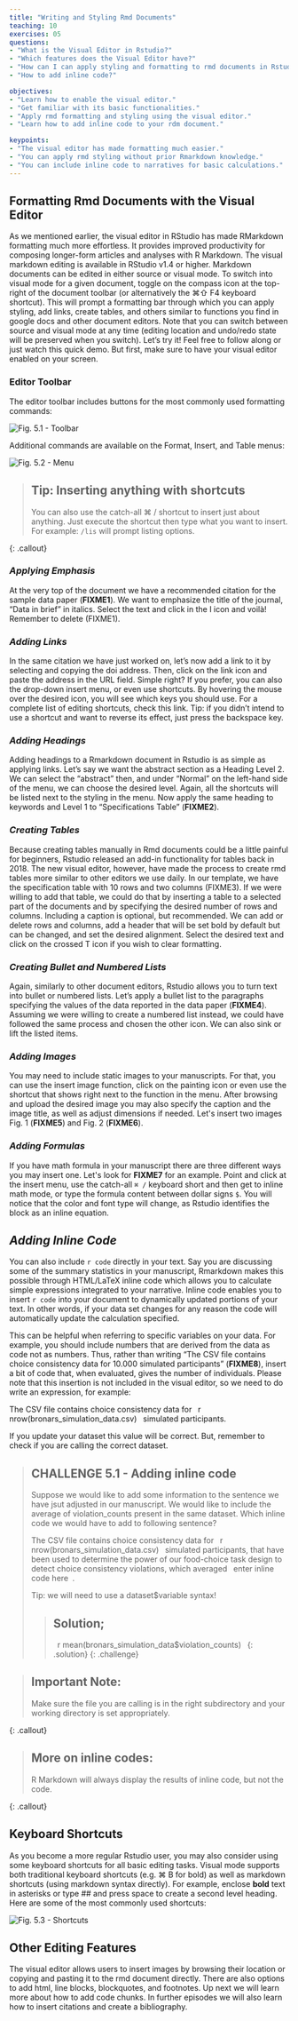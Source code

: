 ```yaml
---
title: "Writing and Styling Rmd Documents"
teaching: 10
exercises: 05
questions:
- "What is the Visual Editor in Rstudio?"
- "Which features does the Visual Editor have?"
- "How can I can apply styling and formatting to rmd documents in Rstudio more easily?"
- "How to add inline code?"

objectives:
- "Learn how to enable the visual editor."
- "Get familiar with its basic functionalities."
- "Apply rmd formatting and styling using the visual editor."
- "Learn how to add inline code to your rdm document."

keypoints:
- "The visual editor has made formatting much easier."
- "You can apply rmd styling without prior Rmarkdown knowledge."
- "You can include inline code to narratives for basic calculations."
---
```


## Formatting Rmd Documents with the Visual Editor

As we mentioned earlier, the visual editor in RStudio has made RMarkdown formatting much more effortless. It provides improved productivity for composing longer-form articles and analyses with R Markdown. The visual markdown editing is available in RStudio v1.4 or higher. Markdown documents can be edited in either source or visual mode. To switch into visual mode for a given document, toggle on the compass  icon at the top-right of the document toolbar (or alternatively the ⌘⇧ F4 keyboard shortcut). This will prompt a formatting bar through which you can apply styling, add links, create tables, and others similar to functions you find in google docs and other document editors. Note that you can switch between source and visual mode at any time (editing location and undo/redo state will be preserved when you switch). Let’s try it! Feel free to follow along or just watch this quick demo. But first, make sure to have your visual editor enabled on your screen. 

### Editor Toolbar

The editor toolbar includes buttons for the most commonly used formatting commands:

![Fig. 5.1 - Toolbar](../fig/05-toolbar.png)

Additional commands are available on the Format, Insert, and Table menus:

![Fig. 5.2 - Menu](../fig/05-menu.png)

> ## Tip: Inserting anything with shortcuts
> You can also use the catch-all ⌘ / shortcut to insert just about anything. Just execute the shortcut then type what you want to insert. For example: `/lis` will prompt listing options.
>
{: .callout}


### *Applying Emphasis*

At the very top of the document we have a recommended citation for the sample data paper (**FIXME1**). We want to emphasize the title of the journal, “Data in brief” in italics. Select the text and click in the I icon and voilà! Remember to delete (FIXME1).


### *Adding Links*
In the same citation we have just worked on, let’s now add a link to it by selecting and copying the doi address. Then, click on the link icon and paste the address in the URL field. Simple right? If you prefer, you can also the drop-down insert menu, or even use shortcuts. By hovering the mouse over the desired icon, you will see which keys you should use. For a complete list of editing shortcuts, check this link. Tip: if you didn’t intend to use a shortcut and want to reverse its effect, just press the backspace key.


### *Adding Headings*

Adding headings to a Rmarkdown document in Rstudio is as simple as applying links. Let’s say we want the abstract section as a Heading Level 2. We can select the “abstract” then, and under “Normal” on the left-hand side of the menu, we can choose the desired level. Again, all the shortcuts will be listed next to the styling in the menu. Now apply the same heading to keywords and Level 1 to “Specifications Table” (**FIXME2**).


### *Creating Tables*

Because creating tables manually in Rmd documents could be a little painful for beginners, Rstudio released an add-in functionality for tables back in 2018. The new visual editor, however, have made the process to create rmd tables more similar to other editors we use daily. In our template, we have the specification table with 10 rows and two columns (FIXME3). If we were willing to add that table, we could do that by inserting a table to a selected part of the documents and by specifying the desired number of rows and columns.  Including a caption is optional, but recommended. We can add or delete rows and columns, add a header that will be set bold by default but can be changed, and set the desired alignment. Select the desired text and click on the crossed T icon if you wish to clear formatting.


### *Creating Bullet and Numbered Lists*

Again, similarly to other document editors, Rstudio allows you to turn text into bullet or numbered lists. Let’s apply a bullet list to the paragraphs specifying the values of the data reported in the data paper (**FIXME4**). Assuming we were willing to create a numbered list instead, we could have followed the same process and chosen the other icon. We can also sink or lift the listed items.


### *Adding Images*

You may need to include static images to your manuscripts. For that, you can use the insert image function, click on the painting icon or even use the shortcut that shows right next to the function in the menu. After browsing and upload the desired image you may also specify the caption and the image title, as well as adjust dimensions if needed. Let's insert two images Fig. 1 (**FIXME5**) and Fig. 2 (**FIXME6**).  


### *Adding Formulas*

If you have math formula in your manuscript there are three different ways you may insert one. Let's look for **FIXME7** for an example. Point and click at the insert menu, use the catch-all `⌘ /` keyboard short and then get to inline math mode, or type the formula content between dollar signs `$`. You will notice that the color and font type will change, as Rstudio identifies the block as an inline equation.

## *Adding Inline Code*
You can also include `r code` directly in your text. Say you are discussing some of the summary statistics in your manuscript, Rmarkdown makes this possible through HTML/LaTeX inline code which allows you to calculate simple expressions integrated to your narrative. Inline code enables you to insert `r code` into your document to dynamically updated portions of your text. In other words, if your data set changes for any reason the code will automatically update the calculation specified. 

This can be helpful when referring to specific variables on your data. For example, you should include numbers that are derived from the data as code not as numbers. Thus, rather than writing “The CSV file contains choice consistency data for 10.000 simulated participants” (**FIXME8**), insert a bit of code that, when evaluated, gives the number of individuals. Please note that this insertion is not included in the visual editor, so we need to do write an expression, for example:

The CSV file contains choice consistency data for ` `r nrow(bronars_simulation_data.csv)` ` simulated participants.

If you update your dataset this value will be correct. But, remember to check if you are calling the correct dataset.


> ## CHALLENGE 5.1 - Adding inline code
> Suppose we would like to add some information to the sentence we have jsut adjusted in our manuscript. We would like to include the average of violation_counts present in the same dataset. Which inline code we would have to add to following sentence?
> 
> The CSV file contains choice consistency data for ` `r nrow(bronars_simulation_data.csv)` ` simulated participants, that have been used to determine the power of our food-choice task design to detect choice consistency violations, which averaged ` `enter inline code here` `. 
> 
> Tip: we will need to use a dataset$variable syntax!
> 
>> ## Solution;
>> ` `r mean(bronars_simulation_data$violation_counts)` `
> {: .solution}
{: .challenge}


> ## Important Note:
> Make sure the file you are calling is in the right subdirectory and your working directory is set appropriately.
>
{: .callout}


> ## More on inline codes:
> R Markdown will always display the results of inline code, but not the code.
>
{: .callout}


## Keyboard Shortcuts
As you become a more regular Rstudio user, you may also consider using some keyboard shortcuts for all basic editing tasks. Visual mode supports both traditional keyboard shortcuts (e.g. ⌘ B for bold) as well as markdown shortcuts (using markdown syntax directly). For example, enclose **bold** text in asterisks or type ## and press space to create a second level heading. Here are some of the most commonly used shortcuts:

![Fig. 5.3 - Shortcuts](../fig/05-shortcuts.png)


## Other Editing Features
The visual editor allows users to insert images by browsing their location or copying and pasting it to the rmd document directly. There are also options to add html, line blocks, blockquotes, and footnotes. Up next we will learn more about how to add code chunks. In further episodes we will also learn how to insert citations and create a bibliography.
